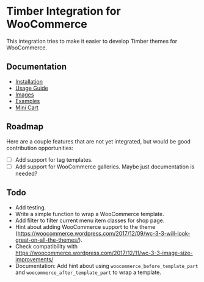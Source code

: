 # Timber Integration for WooCommerce

This integration tries to make it easier to develop Timber themes for WooCommerce.

## Documentation

- [Installation](https://github.com/MINDKomm/timber-integration-woocommerce/blob/master/docs/installation.md)
- [Usage Guide](https://github.com/MINDKomm/timber-integration-woocommerce/blob/master/docs/usage.md)
- [Images](https://github.com/MINDKomm/timber-integration-woocommerce/blob/master/docs/images.md)
- [Examples](https://github.com/MINDKomm/timber-integration-woocommerce/blob/master/docs/examples.md)
- [Mini Cart](https://github.com/MINDKomm/timber-integration-woocommerce/blob/master/docs/mini-cart.md)

## Roadmap

Here are a couple features that are not yet integrated, but would be good contribution opportunities:

- [ ] Add support for tag templates.
- [ ] Add support for WooCommerce galleries. Maybe just documentation is needed?

## Todo

- Add testing.
- Write a simple function to wrap a WooCommerce template.
- Add filter to filter current menu item classes for shop page.
- Hint about adding WooCommerce support to the theme (<https://woocommerce.wordpress.com/2017/12/09/wc-3-3-will-look-great-on-all-the-themes/>).
- Check compatibility with <https://woocommerce.wordpress.com/2017/12/11/wc-3-3-image-size-improvements/>
- Documentation: Add hint about using `woocommerce_before_template_part` and `woocommerce_after_template_part` to wrap a template.
